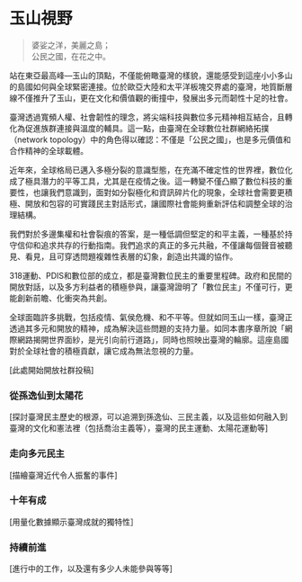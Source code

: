 # 玉山視野 

> 婆娑之洋，美麗之島；<br>
> 公民之國，在花之中。

站在東亞最高峰—玉山的頂點，不僅能俯瞰臺灣的樣貌，還能感受到這座小小多山的島國如何與全球緊密連接。位於歐亞大陸和太平洋板塊交界處的臺灣，地質斷層線不僅推升了玉山，更在文化和價值觀的衝撞中，發展出多元而韌性十足的社會。

臺灣透過寬頻人權、社會韌性的理念，將尖端科技與數位多元精神相互結合，且轉化為促進族群連接與溫度的輔具。這一點，由臺灣在全球數位社群網絡拓撲（network topology）中的角色得以確認：不僅是「公民之國」，也是多元價值和合作精神的全球載體。

近年來，全球格局已邁入多極分裂的意識型態，在充滿不確定性的世界裡，數位化成了極具潛力的平等工具，尤其是在疫情之後。這一轉變不僅凸顯了數位科技的重要性，也讓我們意識到，面對如分裂極化和資訊碎片化的現象，全球社會需要更積極、開放和包容的可實踐民主對話形式，讓國際社會能夠重新評估和調整全球的治理結構。

我們對於多邊集權和社會裂痕的答案，是一種低調但堅定的和平主義，一種基於持守信仰和追求共存的行動指南。我們追求的真正的多元共融，不僅讓每個聲音被聽見、看見，且可穿透問題複雜性表層的幻象，創造出共識的協作。

318運動、PDIS和數位部的成立，都是臺灣數位民主的重要里程碑。政府和民間的開放對話，以及多方利益者的積極參與，讓臺灣證明了「數位民主」不僅可行，更能創新前瞻、化衝突為共創。

全球面臨許多挑戰，包括疫情、氣侯危機、和不平等。但就如同玉山一樣，臺灣正透過其多元和開放的精神，成為解決這些問題的支持力量。如同本書序章所說「網際網路揭開世界面紗，是光引向前行道路」，同時也照映出臺灣的輪廓。這座島國對於全球社會的積極貢獻，讓它成為無法忽視的力量。

[此處開始開放社群投稿]

### 從孫逸仙到太陽花

[探討臺灣民主歷史的根源，可以追溯到孫逸仙、三民主義，以及這些如何融入到臺灣的文化和憲法裡（包括喬治主義等），臺灣的民主運動、太陽花運動等]

### 走向多元民主

[描繪臺灣近代令人振奮的事件]

### 十年有成

[用量化數據顯示臺灣成就的獨特性］

### 持續前進

[進行中的工作，以及還有多少人未能參與等等]
